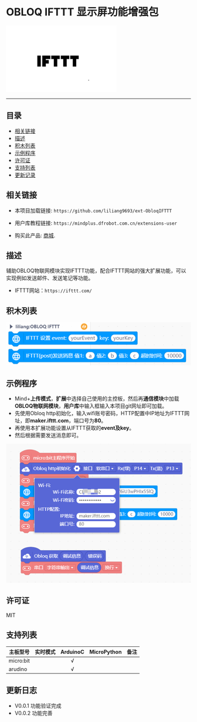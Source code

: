 # OBLOQ IFTTT 显示屏功能增强包


![](./arduinoC/_images/featured.png)

---------------------------------------------------------

## 目录

* [相关链接](#相关链接)
* [描述](#描述)
* [积木列表](#积木列表)
* [示例程序](#示例程序)
* [许可证](#许可证)
* [支持列表](#支持列表)
* [更新记录](#更新记录)

## 相关链接
* 本项目加载链接: ```https://github.com/liliang9693/ext-ObloqIFTTT```


* 用户库教程链接: ```https://mindplus.dfrobot.com.cn/extensions-user```

* 购买此产品: [商城](https://www.dfrobot.com.cn/).

## 描述
辅助OBLOQ物联网模块实现IFTTT功能，配合IFTTT网站的强大扩展功能，可以实现例如发送邮件、发送笔记等功能。
* IFTTT网站：```https://ifttt.com/```

## 积木列表

![](./arduinoC/_images/blocks.png)



## 示例程序
* Mind+**上传模式**，**扩展**中选择自己使用的主控板，然后再**通信模块**中加载**OBLOQ物联网模块**，**用户库**中输入框输入本项目git网址即可加载。
* 先使用Obloq http初始化，输入wifi账号密码，HTTP配置中IP地址为IFTTT网址，即**maker.ifttt.com**，端口号为**80**。
* 再使用本扩展功能设置从IFTTT获取的**event及key**。
* 然后根据需要发送消息即可。

![](./arduinoC/_images/example.png)

## 许可证

MIT

## 支持列表

主板型号                | 实时模式    | ArduinoC   | MicroPython    | 备注
------------------ | :----------: | :----------: | :---------: | -----
micro:bit        |             |       √       |             | 
arudino        |             |        √      |             | 


## 更新日志
* V0.0.1 功能验证完成
* V0.0.2 功能完善
